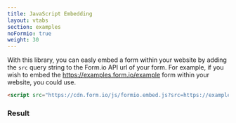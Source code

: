 ```yaml
---
title: JavaScript Embedding
layout: vtabs
section: examples
noFormio: true
weight: 30
---
```

With this library, you can easly embed a form within your website by adding the ```src``` query string to the Form.io API url of your form. For example, if you wish to embed the https://examples.form.io/example form within your website, you could use.

```html
<script src="https://cdn.form.io/js/formio.embed.js?src=https://examples.form.io/example&libs=true"></script>
```

<h3>Result</h3>
<div class="card card-body bg-light">
<script src="dist/formio.embed.js?src=https://examples.form.io/example&libs=true"></script>
</div>

